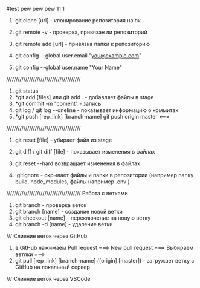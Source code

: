 #test pew pew pew 11 1

1. git clone [url] - клонирование репозитория на пк
2. git remote -v - проверка, привязан ли репозиторий
3. git remote add [url] - привязка папки к репозиторию

4. git config --global user.email "you@example.com"
5. git config --global user.name "Your Name"

///////////////////////////////////////

1. git status
2. \*git add [files] или git add . - добавляет файлы в stage
3. \*git commit -m "coment" - запись
4. git log / git log --oneline - показывает информацию о коммитах
5. \*git push [rep_link] [branch-name]
   git push origin master <===

///////////////////////////////////////

1. git reset [file] - убирает файл из stage
2. git diff / git diff [file] - показывает изменения в файлах
3. git reset --hard возвращает изменения в файлах

4. .gitignore - скрывает файлы и папки в репозитории (например папку build, node_modules, файлы например .env )

/////////////////////////////////////// Работа с ветками

1. git branch - проверка веток
2. git branch [name] - создание новой ветки
3. git checkout [name] - переключение на новую ветку
4. git branch -d [name] - удаление ветки

/// Cлияние веток через GitHub

1.  в GitHub нажимаем Pull request ===> New pull request ===> Выбираем ветлки ===>
2.  git pull [rep_link] [branch-name] ([origin] [master]) - загружает ветку с GitHub на локальный сервер

/// Слияние веток через VSCode
